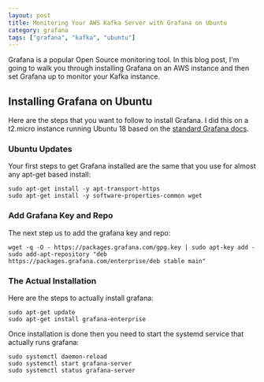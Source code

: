 ```yaml
---
layout: post
title: Monitoring Your AWS Kafka Server with Grafana on Ubuntu
category: grafana
tags: ["grafana", "kafka", "ubuntu"]
---
```

Grafana is a popular Open Source monitoring tool.  In this blog post, I'm going to walk you through installing Grafana on an AWS instance and then set Grafana up to monitor your Kafka instance.

## Installing Grafana on Ubuntu

Here are the steps that you want to follow to install Grafana.  I did this on a t2.micro instance running Ubuntu 18 based on the [standard Grafana docs](https://grafana.com/docs/grafana/latest/installation/debian/).

### Ubuntu Updates

Your first steps to get Grafana installed are the same that you use for almost any apt-get based install:

    sudo apt-get install -y apt-transport-https
    sudo apt-get install -y software-properties-common wget
    
### Add Grafana Key and Repo

The next step us to add the grafana key and repo:

    wget -q -O - https://packages.grafana.com/gpg.key | sudo apt-key add -
    sudo add-apt-repository "deb https://packages.grafana.com/enterprise/deb stable main"

### The Actual Installation

Here are the steps to actually install grafana:

    sudo apt-get update
    sudo apt-get install grafana-enterprise

Once installation is done then you need to start the systemd service that actually runs grafana:

    sudo systemctl daemon-reload
    sudo systemctl start grafana-server
    sudo systemctl status grafana-server

